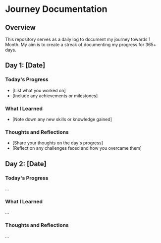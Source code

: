 # Journey Documentation

## Overview

This repository serves as a daily log to document my journey towards 1 Month. My aim is to create a streak of documenting my progress for 365+ days.

## Day 1: [Date]

### Today's Progress

- [List what you worked on]
- [Include any achievements or milestones]

### What I Learned

- [Note down any new skills or knowledge gained]

### Thoughts and Reflections

- [Share your thoughts on the day's progress]
- [Reflect on any challenges faced and how you overcame them]

## Day 2: [Date]

### Today's Progress

...

### What I Learned

...

### Thoughts and Reflections

...



